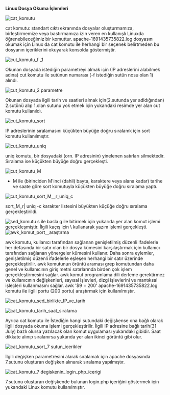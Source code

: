 **Linux Dosya Okuma İşlemleri**

![cat_komutu](https://github.com/user-attachments/assets/c679bb45-d169-4adb-94ef-f13b5db4316b)

cat komutu: standart cıktı ekranında dosyalar oluşturmamıza, birleştirmemize veya bastırmamıza izin veren en kullanışlı Linuxda öğrenebileceğimiz bir komuttur.
apache-1691435735822.log dosyasını okumak için Linux da  cat komutu ile herhangi bir seçenek belirtmeden bu dosyanın içeriklerini okuyarak  konsolda göstermiştir. 

![cut_komutu_f _1](https://github.com/user-attachments/assets/540d7c26-92f0-4215-a4bc-dd96a74f4b89)

Okunan dosyada  istediğin parametreyi  almak için (IP adreslerini alabilmek adına)  cut komutu ile sutünun numarası (-f istediğin sutün nosu olan 1)  alındı.

![cut_komutu_2 parametre](https://github.com/user-attachments/assets/7330f987-24cb-4312-b35a-35086abdfadc)

Okunan dosyada ilgili tarih ve saatleri almak için(2.sutunda yer adldığından) 2.sutünü alıp 1.olan sutunu yok etmek için yukarıdaki resimde yer alan cut komutu kullanıldı.

![cut_komutu_sort](https://github.com/user-attachments/assets/f4842602-ac41-4463-acc2-c740e9d8874c)

IP adreslerinin sıralamasını küçükten büyüğe doğru sıralamk için sort komutu kullanılmıştır.  

![cut_komutu_uniq](https://github.com/user-attachments/assets/3048cfcd-ef7f-4061-bbca-bea99595b6ff)

uniq komutu, bir dosyadaki (orn. IP adresinin) yinelenen satırları silmektedir. Sıralama ise küçükten büyüğe doğru gerçekleşti.

![cut_komutu_M](https://github.com/user-attachments/assets/4a1481db-07b8-4651-b994-b6029984b7e4)

- M ile (birinciden M'inci (dahil) bayta, karaktere veya alana kadar) tarihe ve saate  göre sort komutuyla küçükten büyüğe doğru sıralama yaptı.

![cut_komutu_sort_M__r_uniq_c](https://github.com/user-attachments/assets/519ee756-6d11-4526-9744-20d93adadd6b)

sort_M_r| uniq -c karakter listesini büyükten küçüğe doğru sıralama gerçekleştirildi.

![sed_komutu](https://github.com/user-attachments/assets/e240b14a-db6d-4842-a4e9-d1145dc46e5b)
s ile basla g ile bitirmek için yukarıda yer alan komut işlemi gerçekleşmiştir. İlgili kaçış için \ kullanarak yazım işlemi gerçekleşti.
![awk_komut_port__araştırma](https://github.com/user-attachments/assets/3ea2bb6e-24fb-4e61-8eb7-d16c08a720c2)

awk komutu, kullanıcı tarafından sağlanan genişletilmiş düzenli ifadelerle her defasında bir satır olan bir dosya kümesini karşılaştırmak için kullanıcı tarafından sağlanan yönergeler kümesini kullanır. 
Daha sonra eylemler, genişletilmiş düzenli ifadelerle eşleşen herhangi bir satır üzerinde gerçekleştirilir.
awk komutunun örüntü araması grep komutundan daha genel ve kullanıcının giriş metni satırlarında birden çok işlem gerçekleştirmesini sağlar. 
awk komut programlama dili derleme gerektirmez ve kullanıcının değişkenleri, sayısal işlevleri, dizgi işlevlerini ve mantıksal işleçleri kullanmasını sağlar.
awk '$9 = 200' apache-1691435735822.log komutu ile ilgili portu (200 portu) araştırmak için kullanılmıştır.

![cat_komutu_sed_birlikte_IP_ve_tarih](https://github.com/user-attachments/assets/b4c65105-3643-48f5-bd70-e1b1ce047ab6)

![cat_komutu_tarih_saat_sıralama](https://github.com/user-attachments/assets/cb50113b-fe50-4500-afaf-6c7698858844)

Ayrıca cat komutu ile İstediğin hangi sutundaki değişkense ona bağlı olarak ilgili dosyada okuma işlemi  gerçekleştirilir. 
İlgili IP adresine bağlı tarih(31 July) bazlı olursa yazılacak olan komut uygulaması yukarıdaki gibidir.
Saat dikkate alınıp sıralanırsa yukarıda yer alan ikinci görüntü gibi olur.

![cat_komutu_sort_7 sutun_icerikler](https://github.com/user-attachments/assets/3ee8dbfc-a9e8-42d9-9e09-254059af6cda)

İlgili değişken parametresini alarak sıralamak için apache dosyasında 7.sutunu oluşturan değişken alınarak sıralama yapılmıştır.

![cat_komutu_7 degiskenin_login_php_icerigi](https://github.com/user-attachments/assets/c6e79f44-b972-4914-9321-d2a85e934b17)

7.sutunu oluşturan değişkende bulunan login.php içeriğini göstermek için yukarıdaki Linux komutu kullanılmıştır.
